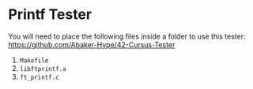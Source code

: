 # Printf Tester

You will need to place the following files inside a folder to use this tester:  
https://github.com/Abaker-Hype/42-Cursus-Tester

1. ```Makefile``` 
2. ```libftprintf.a``` 
3. ```ft_printf.c```
